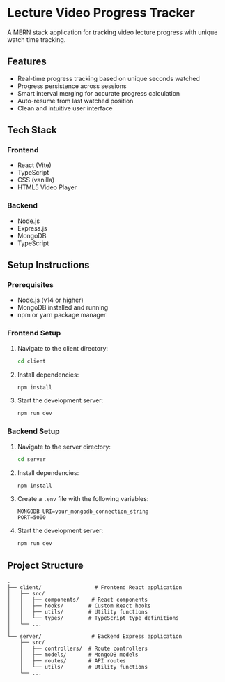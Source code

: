 # Lecture Video Progress Tracker

A MERN stack application for tracking video lecture progress with unique watch time tracking.

## Features

- Real-time progress tracking based on unique seconds watched
- Progress persistence across sessions
- Smart interval merging for accurate progress calculation
- Auto-resume from last watched position
- Clean and intuitive user interface

## Tech Stack

### Frontend
- React (Vite)
- TypeScript
- CSS (vanilla)
- HTML5 Video Player

### Backend
- Node.js
- Express.js
- MongoDB
- TypeScript

## Setup Instructions

### Prerequisites
- Node.js (v14 or higher)
- MongoDB installed and running
- npm or yarn package manager

### Frontend Setup
1. Navigate to the client directory:
   ```bash
   cd client
   ```
2. Install dependencies:
   ```bash
   npm install
   ```
3. Start the development server:
   ```bash
   npm run dev
   ```

### Backend Setup
1. Navigate to the server directory:
   ```bash
   cd server
   ```
2. Install dependencies:
   ```bash
   npm install
   ```
3. Create a `.env` file with the following variables:
   ```
   MONGODB_URI=your_mongodb_connection_string
   PORT=5000
   ```
4. Start the development server:
   ```bash
   npm run dev
   ```

## Project Structure

```
.
├── client/                 # Frontend React application
│   ├── src/
│   │   ├── components/    # React components
│   │   ├── hooks/        # Custom React hooks
│   │   ├── utils/        # Utility functions
│   │   └── types/        # TypeScript type definitions
│   └── ...
│
└── server/                # Backend Express application
    ├── src/
    │   ├── controllers/  # Route controllers
    │   ├── models/       # MongoDB models
    │   ├── routes/       # API routes
    │   └── utils/        # Utility functions
    └── ...
``` 